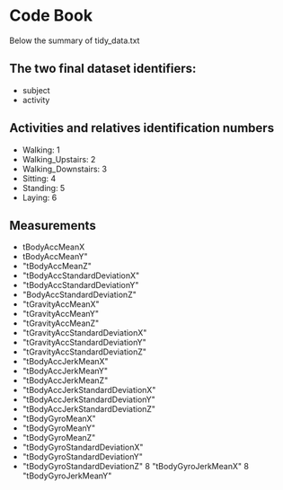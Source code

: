 # Code Book

Below the summary of tidy_data.txt

## The two final dataset identifiers:

* subject 
* activity 

## Activities and relatives identification numbers

* Walking: 1
* Walking_Upstairs: 2
* Walking_Downstairs: 3
* Sitting: 4
* Standing: 5
* Laying: 6

## Measurements

* tBodyAccMeanX
* tBodyAccMeanY"
* "tBodyAccMeanZ"
* "tBodyAccStandardDeviationX"
* "tBodyAccStandardDeviationY"
* "BodyAccStandardDeviationZ"
* "tGravityAccMeanX"
* "tGravityAccMeanY"
* "tGravityAccMeanZ"
* "tGravityAccStandardDeviationX"
* "tGravityAccStandardDeviationY"
* "tGravityAccStandardDeviationZ"
* "tBodyAccJerkMeanX"
* "tBodyAccJerkMeanY"
* "tBodyAccJerkMeanZ"
* "tBodyAccJerkStandardDeviationX"
* "tBodyAccJerkStandardDeviationY"
* "tBodyAccJerkStandardDeviationZ"
* "tBodyGyroMeanX"
* "tBodyGyroMeanY"
* "tBodyGyroMeanZ"
* "tBodyGyroStandardDeviationX"
* "tBodyGyroStandardDeviationY"
* "tBodyGyroStandardDeviationZ"
8 "tBodyGyroJerkMeanX"
8 "tBodyGyroJerkMeanY"

